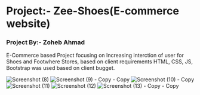 # Project:- Zee-Shoes(E-commerce website)
### Project By:- Zoheb Ahmad

E-Commerce based Project focusing on Increasing interction of user for Shoes and Footwhere Stores, based on client requirements HTML, CSS, JS, Bootstrap was used based on client bugget.

<Preview>

![Screenshot (8)](https://user-images.githubusercontent.com/104245533/166094500-a1f772e5-657a-48dd-8d23-382bc0669e0c.png)
![Screenshot (9) - Copy - Copy](https://user-images.githubusercontent.com/104245533/166094510-2635eee5-e1b3-40f2-a069-07c9612578d0.png)
![Screenshot (10) - Copy](https://user-images.githubusercontent.com/104245533/166094515-10f655bd-d04b-44e2-b807-8feeb5639a2b.png)
![Screenshot (11)](https://user-images.githubusercontent.com/104245533/166094521-c6004a99-9c5c-4d11-85bc-47ea36618a7d.png)
![Screenshot (12)](https://user-images.githubusercontent.com/104245533/166094525-745a2e5b-9887-4dd9-9c37-03e2e97ac738.png)
![Screenshot (13) - Copy - Copy](https://user-images.githubusercontent.com/104245533/166094528-7c40dd0e-0828-46e2-86ef-0856a488aae6.png)

